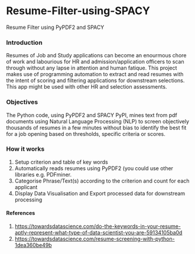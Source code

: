 # Resume-Filter-using-SPACY
Resume Filter using PyPDF2 and SPACY

### Introduction
Resumes of Job and Study applications can become an enourmous chore of work and labourious for HR and admission/application officers to scan through without any lapse in attention and human fatique. This project makes use of programming automation to extract and read resumes with the intent of scoring and filtering applications for downstream selections. This app might be used with other HR and selection assessments.

### Objectives
The Python code, using PyPDF2 and SPACY PyPI, mines text from pdf documents using Natural Language Processing (NLP) to screen objectively thousands of resumes in a few minutes without bias to identify the best fit for a job opening based on thresholds, specific criteria or scores.

### How it works
1. Setup criterion and table of key words 
2. Automatically reads resumes using PyPDF2 (you could use other libraries e.g. PDFminer.
3. Categorise Phrase/Text(s) according to the criterion and count for each applicant
4. Display Data Visualisation and Export processed data for downstream processing

#### References
1. https://towardsdatascience.com/do-the-keywords-in-your-resume-aptly-represent-what-type-of-data-scientist-you-are-59134105ba0d
2. https://towardsdatascience.com/resume-screening-with-python-1dea360be49b
